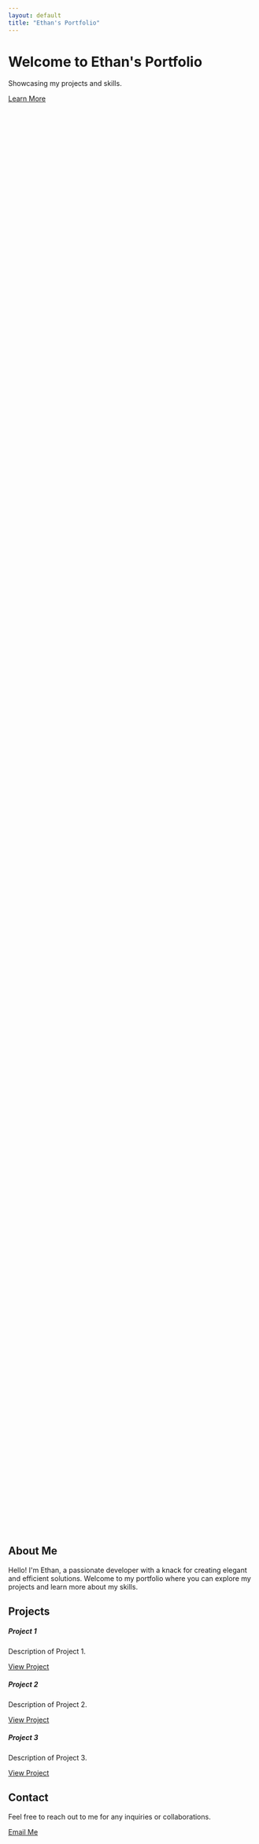 ```yaml
---
layout: default
title: "Ethan's Portfolio"
---
```


<!-- Hero Section -->
<div class="container-fluid p-0">
  <div class="hero-section text-center text-white d-flex align-items-center justify-content-center" style="background-image: url('path/to/hero-image.jpg'); height: 75vh; background-size: cover; background-position: center;">
    <div class="hero-content">
      <h1 class="display-3">Welcome to Ethan's Portfolio</h1>
      <p class="lead">Showcasing my projects and skills.</p>
      <a href="#about" class="btn btn-primary btn-lg mt-3">Learn More</a>
    </div>
  </div>
</div>

<!-- About Section -->
<div id="about" class="container my-5">
  <div class="row">
    <div class="col-md-12 text-center">
      <h2>About Me</h2>
      <p class="lead">Hello! I'm Ethan, a passionate developer with a knack for creating elegant and efficient solutions. Welcome to my portfolio where you can explore my projects and learn more about my skills.</p>
    </div>
  </div>
</div>

<!-- Projects Section -->
<div id="projects" class="container my-5">
  <div class="row">
    <div class="col-md-12 text-center mb-4">
      <h2>Projects</h2>
    </div>
    <div class="col-md-4">
      <div class="card">
        <div class="card-body">
          <h5 class="card-title">Project 1</h5>
          <p class="card-text">Description of Project 1.</p>
          <a href="#" class="btn btn-primary">View Project</a>
        </div>
      </div>
    </div>
    <div class="col-md-4">
      <div class="card">
        <div class="card-body">
          <h5 class="card-title">Project 2</h5>
          <p class="card-text">Description of Project 2.</p>
          <a href="#" class="btn btn-primary">View Project</a>
        </div>
      </div>
    </div>
    <div class="col-md-4">
      <div class="card">
        <div class="card-body">
          <h5 class="card-title">Project 3</h5>
          <p class="card-text">Description of Project 3.</p>
          <a href="#" class="btn btn-primary">View Project</a>
        </div>
      </div>
    </div>
  </div>
</div>

<!-- Contact Section -->
<div id="contact" class="container my-5">
  <div class="row">
    <div class="col-md-12 text-center">
      <h2>Contact</h2>
      <p class="lead">Feel free to reach out to me for any inquiries or collaborations.</p>
      <a href="mailto:ethan@example.com" class="btn btn-primary">Email Me</a>
    </div>
  </div>
</div>

